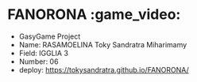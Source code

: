 # FANORONA :game_video:
- GasyGame Project
- Name: RASAMOELINA Toky Sandratra Miharimamy
- Field: IGGLIA 3
- Number: 06
- deploy: https://tokysandratra.github.io/FANORONA/

